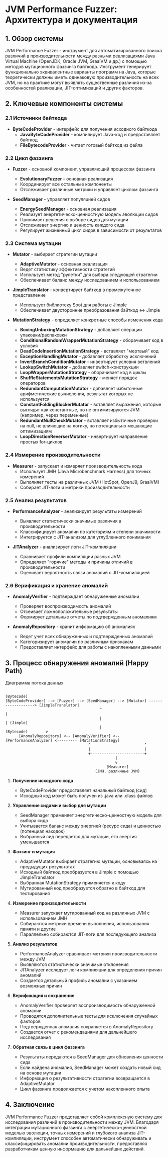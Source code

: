 # JVM Performance Fuzzer: Архитектура и документация

## 1. Обзор системы

JVM Performance Fuzzer - инструмент для автоматизированного поиска различий в производительности между разными реализациями Java Virtual Machine (OpenJDK, Oracle JVM, GraalVM и др.) с помощью методов мутационного фаззинга байткода. Инструмент генерирует функционально эквивалентные варианты программ на Java, которые теоретически должны иметь одинаковую производительность на всех JVM, но на практике могут выявлять существенные различия из-за особенностей реализации, JIT-оптимизаций и других факторов.

## 2. Ключевые компоненты системы

### 2.1 Источники байткода
- **ByteCodeProvider** - интерфейс для получения исходного байткода
    - **JavaByteCodeProvider** - компилирует Java-код и предоставляет байткод
    - **FileBytecodeProvider** - читает готовый байткод из файла

### 2.2 Цикл фаззинга
- **Fuzzer** - основной компонент, управляющий процессом фаззинга
    - **EvolutionaryFuzzer** - основная реализация
    - Координирует все остальные компоненты
    - Отслеживает различные метрики и управляет циклом фаззинга

- **SeedManager** - управляет популяцией сидов
    - **EnergySeedManager** - основная реализация
    - Реализует энергетическо-ценностную модель эволюции сидов
    - Принимает решения о выборе сидов для мутации
    - Отслеживает энергию и ценность каждого сида
    - Регулирует жизненный цикл сидов в зависимости от результатов

### 2.3 Система мутации
- **Mutator** - выбирает стратегии мутации
    - **AdaptiveMutator** - основная реализация
    - Ведет статистику эффективности стратегий
    - Использует метод "рулетки" для выбора следующей стратегии
    - Обеспечивает баланс между исследованием и использованием

- **JimpleTranslator** - конвертирует байткод в промежуточное представление
    - Использует библиотеку Soot для работы с Jimple
    - Обеспечивает двусторонние преобразования байткод <-> Jimple

- **MutationStrategy** - определяет конкретные способы изменения кода
    - **BoxingUnboxingMutationStrategy** - добавляет операции упаковки/распаковки
    - **ConditionalRandomWrapperMutationStrategy** - оборачивает код в условия
    - **DeadCodeInsertionMutationStrategy** - вставляет "мертвый" код
    - **ExceptionHandlingMutator** - добавляет обработку исключений
    - **InvertBranchConditionMutator** - инвертирует условия ветвлений
    - **LookupSwitchMutator** - добавляет switch-конструкции
    - **LoopWrapperMutationStrategy** - оборачивает код в циклы
    - **ShuffleStatementsMutationStrategy** - меняет порядок операторов
    - **RedundantComputationMutator** - добавляет избыточные арифметические вычисления, результат которых не используется
    - **ConstantFoldingBlockerMutator** - вставляет выражения, которые выглядят как константные, но не оптимизируются JVM (например, через переменные)
    - **RedundantNullCheckMutator** - вставляет избыточные проверки на null, не влияющие на логику, но потенциально мешающие оптимизациям
    - **LoopDirectionReverserMutator** - инвертирует направление простых for-циклов


### 2.4 Измерение производительности
- **Measurer** - запускает и измеряет производительность кода
    - Использует JMH (Java Microbenchmark Harness) для точных измерений
    - Выполняет тесты на различных JVM (HotSpot, OpenJ9, GraalVM)
    - Собирает JIT-логи и метрики производительности

### 2.5 Анализ результатов
- **PerformanceAnalyzer** - анализирует результаты измерений
    - Выявляет статистически значимые различия в производительности
    - Классифицирует аномалии по категориям и степени значимости
    - Интегрируется с JIT-анализом для углубленного понимания

- **JITAnalyzer** - анализирует логи JIT-компиляции
    - Сравнивает профили компиляции разных JVM
    - Определяет "горячие" методы и причины отличий в производительности
    - Оценивает вероятность связи аномалий с JIT-компиляцией

### 2.6 Верификация и хранение аномалий
- **AnomalyVerifier** - подтверждает обнаруженные аномалии
    - Проверяет воспроизводимость аномалий
    - Отсеивает ложноположительные результаты
    - Формирует детальные отчеты по подтвержденным аномалиям

- **AnomalyRepository** - хранит информацию об аномалиях
    - Ведет учет всех обнаруженных и подтвержденных аномалий
    - Категоризирует аномалии по различным признакам
    - Предоставляет интерфейс для работы с накопленными данными

## 3. Процесс обнаружения аномалий (Happy Path)

Диаграмма потока данных

```
                                                                     (Bytecode)
[ByteCodeProvider] --> [Fuzzer] --> [SeedManager] --> [Mutator] -------------------> [JimpleTranslator]
                                          ^                                                 |
                                          |                                                 | (Jimple)
                                          |                               (Bytecode)        v
      [AnomalyRepository] <-- [AnomalyVerifier] <-- [PerformanceAnalyzer] <--------- [MutationStrategy]
                                     ^                        ^
                                     |                        |
                                     +------------------------+
                                                 |
                                                 v
                                             [Measurer]
                                        (JMH, различные JVM)
```

1. **Получение исходного кода**
    - ByteCodeProvider предоставляет начальный байткод (сид)
    - Исходный код может быть получен из .java или .class файлов

2. **Управление сидами и выбор для мутации**
    - SeedManager применяет энергетическо-ценностную модель для выбора сида
    - Учитывается баланс между энергией (ресурс сида) и ценностью (потенциал находок)
    - Выбранный сид передается для мутации, его энергия уменьшается

3. **Фаззинг и мутация**
    - AdaptiveMutator выбирает стратегию мутации, основываясь на предыдущих результатах
    - Исходный байткод преобразуется в Jimple с помощью JimpleTranslator
    - Выбранная MutationStrategy применяется к коду
    - Мутированный код преобразуется обратно в байткод для тестирования

4. **Измерение производительности**
    - Measurer запускает мутированный код на различных JVM с использованием JMH
    - Собираются метрики времени выполнения, использования памяти и другие
    - Параллельно собираются JIT-логи для последующего анализа

5. **Анализ результатов**
    - PerformanceAnalyzer сравнивает метрики производительности между JVM
    - Выявляются статистически значимые отклонения
    - JITAnalyzer исследует логи компиляции для определения причин аномалий
    - Создается детальный профиль аномалии с указанием возможных причин

6. **Верификация и сохранение**
    - AnomalyVerifier проверяет воспроизводимость обнаруженной аномалии
    - Проводятся дополнительные тесты для исключения случайных факторов
    - Подтвержденная аномалия сохраняется в AnomalyRepository
    - Создается отчет с рекомендациями для дальнейшего исследования

7. **Обратная связь в цикл фаззинга**
    - Результаты передаются в SeedManager для обновления ценности сида
    - Если найдена аномалия, SeedManager может создать новый сид на основе мутации
    - Информация о результативности стратегии возвращается в AdaptiveMutator
    - Цикл фаззинга продолжается с учетом накопленного опыта

## 4. Заключение

JVM Performance Fuzzer представляет собой комплексную систему для исследования различий в производительности между JVM. Благодаря интеграции мутационного фаззинга с энергетическо-ценностной моделью эволюции, точных измерений и глубокого анализа JIT-компиляции, инструмент способен автоматически обнаруживать и классифицировать аномалии производительности, предоставляя разработчикам ценную информацию для дальнейших действий.

